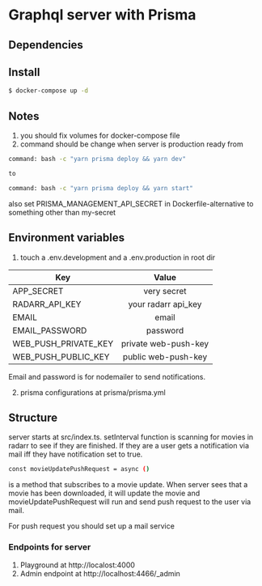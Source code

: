 # Graphql server with Prisma

## Dependencies

## Install

```sh
$ docker-compose up -d
```

## Notes

1. you should fix volumes for docker-compose file
2. command should be change when server is production ready
   from

```sh
command: bash -c "yarn prisma deploy && yarn dev"

to

command: bash -c "yarn prisma deploy && yarn start"
```

also set PRISMA_MANAGEMENT_API_SECRET in Dockerfile-alternative to something other than my-secret

## Environment variables

1. touch a .env.development and a .env.production in root dir

| Key                  |        Value         |
| -------------------- | :------------------: |
| APP_SECRET           |     very secret      |
| RADARR_API_KEY       | your radarr api_key  |
| EMAIL                |        email         |
| EMAIL_PASSWORD       |       password       |
| WEB_PUSH_PRIVATE_KEY | private web-push-key |
| WEB_PUSH_PUBLIC_KEY  | public web-push-key  |

Email and password is for nodemailer to send notifications.

2. prisma configurations at prisma/prisma.yml

## Structure

server starts at src/index.ts.
setInterval function is scanning for movies in radarr to see if they are finished. If they are a user gets a notification via mail iff they have notification set to true.

```sh
const movieUpdatePushRequest = async ()
```

is a method that subscribes to a movie update. When server sees that a movie has been downloaded, it will update the movie and movieUpdatePushRequest will run and send push request to the user via mail.

For push request you should set up a mail service

### Endpoints for server

1. Playground at http://localost:4000
2. Admin endpoint at http://localhost:4466/_admin

